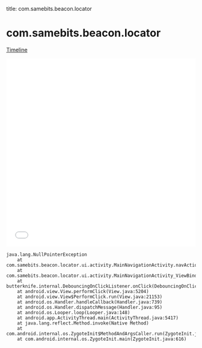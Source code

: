 title: com.samebits.beacon.locator

# com.samebits.beacon.locator

[Timeline](./vis-timeline.html)

<iframe src="./vis-timeline.html" width="100%" height="500px" style="border:none;"></iframe>

```
java.lang.NullPointerException
	at com.samebits.beacon.locator.ui.activity.MainNavigationActivity.navAction(MainNavigationActivity.java:95)
	at com.samebits.beacon.locator.ui.activity.MainNavigationActivity_ViewBinding$1.doClick(MainNavigationActivity_ViewBinding.java:39)
	at butterknife.internal.DebouncingOnClickListener.onClick(DebouncingOnClickListener.java:22)
	at android.view.View.performClick(View.java:5204)
	at android.view.View$PerformClick.run(View.java:21153)
	at android.os.Handler.handleCallback(Handler.java:739)
	at android.os.Handler.dispatchMessage(Handler.java:95)
	at android.os.Looper.loop(Looper.java:148)
	at android.app.ActivityThread.main(ActivityThread.java:5417)
	at java.lang.reflect.Method.invoke(Native Method)
	at com.android.internal.os.ZygoteInit$MethodAndArgsCaller.run(ZygoteInit.java:726)
	at com.android.internal.os.ZygoteInit.main(ZygoteInit.java:616)

```



